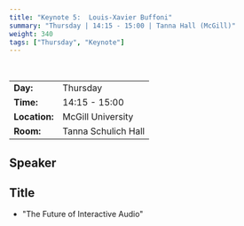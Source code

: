 ```yaml
---
title: "Keynote 5:  Louis-Xavier Buffoni"
summary: "Thursday | 14:15 - 15:00 | Tanna Hall (McGill)"
weight: 340
tags: ["Thursday", "Keynote"]
---
```


<br>

|               |                     |
| ------------- | ------------------- |
| **Day:**      | Thursday            |
| **Time:**     | 14:15 - 15:00       |
| **Location:** | McGill University   |
| **Room:**     | Tanna Schulich Hall |

## Speaker

<!-- - [Louis-Xavier Buffoni]({{< relref "/authors/louis-xavier-buffoni" >}}) -->

## Title

- "The Future of Interactive Audio"

<!--
## Description

Minim eiusmod velit dolore enim. Dolor aliquip esse ea culpa mollit consequat aute exercitation mollit officia sint nulla reprehenderit elit. Sunt tempor incididunt qui sunt ipsum. Lorem anim veniam nisi excepteur. Veniam ullamco aliquip incididunt Lorem magna laboris et sit nulla aliqua.
-->
